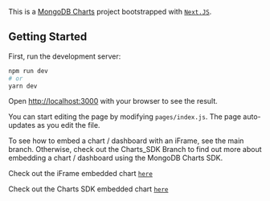 This is a [MongoDB Charts](https://www.mongodb.com/docs/charts/) project bootstrapped with [`Next.JS`](https://github.com/vercel/next.js/tree/canary/packages/create-next-app).

## Getting Started

First, run the development server:

```bash
npm run dev
# or
yarn dev
```

Open [http://localhost:3000](http://localhost:3000) with your browser to see the result.

You can start editing the page by modifying `pages/index.js`. The page auto-updates as you edit the file.

To see how to embed a chart / dashboard with an iFrame, see the main branch. Otherwise, check out the Charts_SDK Branch to find out more about embedding a chart / dashboard using the MongoDB Charts SDK.

Check out the iFrame embedded chart  [`here`](https://github.com/eugenetan01/ChartsDemo/deployments/activity_log?environment=Production)

Check out the Charts SDK embedded chart [`here`](https://charts-demo-r2cophx4w-eugenetan01.vercel.app/)
